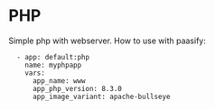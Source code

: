 # PHP

Simple php with webserver. How to use with paasify:
```
  - app: default:php
    name: myphpapp
    vars:
      app_name: www 
      app_php_version: 8.3.0
      app_image_variant: apache-bullseye

```
